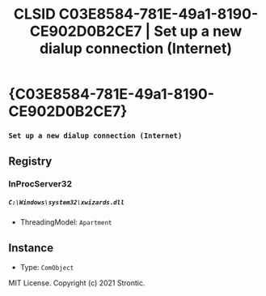 ﻿---
title: "CLSID C03E8584-781E-49a1-8190-CE902D0B2CE7 | Set up a new dialup connection (Internet)"
excerpt: What is COM-Object CLSID C03E8584-781E-49a1-8190-CE902D0B2CE7?
---

# {C03E8584-781E-49a1-8190-CE902D0B2CE7}

### `Set up a new dialup connection (Internet)`

## Registry


### InProcServer32

##### `C:\Windows\system32\xwizards.dll`
* ThreadingModel: `Apartment`

## Instance

* Type: `ComObject`

MIT License. Copyright (c) 2021 Strontic.


